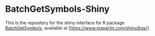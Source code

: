 # BatchGetSymbols-Shiny

This is the repository for the shiny interface for R package  [BatchGetSymbols](https://github.com/msperlin/BatchGetSymbols), available at [https://www.msperlin.com/shiny/bgs/].